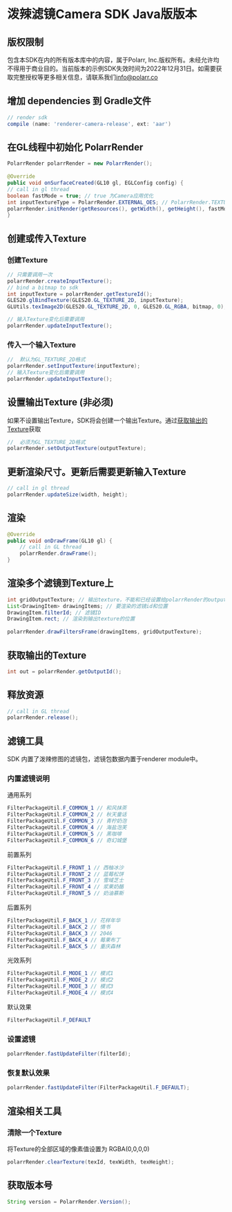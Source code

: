 # 泼辣滤镜Camera SDK Java版版本
## 版权限制
包含本SDK在内的所有版本库中的内容，属于Polarr, Inc.版权所有。未经允许均不得用于商业目的。当前版本的示例SDK失效时间为2022年12月31日。如需要获取完整授权等更多相关信息，请联系我们[info@polarr.co](mailto:info@polarr.co)

## 增加 dependencies 到 Gradle文件
```groovy
// render sdk
compile (name: 'renderer-camera-release', ext: 'aar')
```
## 在GL线程中初始化 PolarrRender
```java
PolarrRender polarrRender = new PolarrRender();
  
@Override
public void onSurfaceCreated(GL10 gl, EGLConfig config) {
// call in gl thread
boolean fastMode = true; // true 为Camera应用优化
int inputTextureType = PolarrRender.EXTERNAL_OES; // PolarrRender.TEXTURE_2D, PolarrRender.EXTERNAL_OES
polarrRender.initRender(getResources(), getWidth(), getHeight(), fastMode, inputTextureType);
}
```
## 创建或传入Texture
### 创建Texture
```java
// 只需要调用一次
polarrRender.createInputTexture();
// bind a bitmap to sdk
int inputTexture = polarrRender.getTextureId();
GLES20.glBindTexture(GLES20.GL_TEXTURE_2D, inputTexture);
GLUtils.texImage2D(GLES20.GL_TEXTURE_2D, 0, GLES20.GL_RGBA, bitmap, 0);

// 输入Texture变化后需要调用
polarrRender.updateInputTexture();
```
### 传入一个输入Texture
```java
//  默认为GL_TEXTURE_2D格式
polarrRender.setInputTexture(inputTexture);
// 输入Texture变化后需要调用
polarrRender.updateInputTexture();
```
## 设置输出Texture (非必须)
如果不设置输出Texture，SDK将会创建一个输出Texture。通过[获取输出的Texture](#获取输出的Texture)获取
```java
//  必须为GL_TEXTURE_2D格式
polarrRender.setOutputTexture(outputTexture);
```
## 更新渲染尺寸。更新后需要更新输入Texture
```java
// call in gl thread
polarrRender.updateSize(width, height);
```
## 渲染
```java
@Override
public void onDrawFrame(GL10 gl) {
    // call in GL thread
    polarrRender.drawFrame();
}
```
## 渲染多个滤镜到Texture上
```java
int gridOutputTexture; // 输出texture，不能和已经设置给polarrRender的output/input texture 相同
List<DrawingItem> drawingItems; // 要渲染的滤镜id和位置
DrawingItem.filterId; // 滤镜ID
DrawingItem.rect; // 渲染到输出texture的位置
  
polarrRender.drawFiltersFrame(drawingItems, gridOutputTexture);
```
## 获取输出的Texture
```java
int out = polarrRender.getOutputId();
```
## 释放资源
```java
// call in GL thread
polarrRender.release();
```
## 滤镜工具
SDK 内置了泼辣修图的滤镜包，滤镜包数据内置于renderer module中。
### 内置滤镜说明
通用系列
```java
FilterPackageUtil.F_COMMON_1 // 和风抹茶
FilterPackageUtil.F_COMMON_2 // 秋天童话
FilterPackageUtil.F_COMMON_3 // 青柠奶泡
FilterPackageUtil.F_COMMON_4 // 海盐泡芙
FilterPackageUtil.F_COMMON_5 // 黑咖啡
FilterPackageUtil.F_COMMON_6 // 奇幻城堡
```
前置系列
```java
FilterPackageUtil.F_FRONT_1 // 西柚冰沙
FilterPackageUtil.F_FRONT_2 // 蓝莓松饼
FilterPackageUtil.F_FRONT_3 // 雪域芝士
FilterPackageUtil.F_FRONT_4 // 浆果奶酪
FilterPackageUtil.F_FRONT_5 // 奶油慕斯
```
后置系列
```java
FilterPackageUtil.F_BACK_1 // 花样年华
FilterPackageUtil.F_BACK_2 // 情书
FilterPackageUtil.F_BACK_3 // 2046
FilterPackageUtil.F_BACK_4 // 莓果布丁
FilterPackageUtil.F_BACK_5 // 重庆森林
 ```
光效系列
```java
FilterPackageUtil.F_MODE_1 // 模式1
FilterPackageUtil.F_MODE_2 // 模式2
FilterPackageUtil.F_MODE_3 // 模式3
FilterPackageUtil.F_MODE_4 // 模式4
```
默认效果
```java
FilterPackageUtil.F_DEFAULT
```
### 设置滤镜
```java
polarrRender.fastUpdateFilter(filterId);
```
### 恢复默认效果
```java
polarrRender.fastUpdateFilter(FilterPackageUtil.F_DEFAULT);
```
## 渲染相关工具
### 清除一个Texture
将Texture的全部区域的像素值设置为 RGBA(0,0,0,0)
```java
polarrRender.clearTexture(texId, texWidth, texHeight);
```
## 获取版本号
```java
String version = PolarrRender.Version();
```
